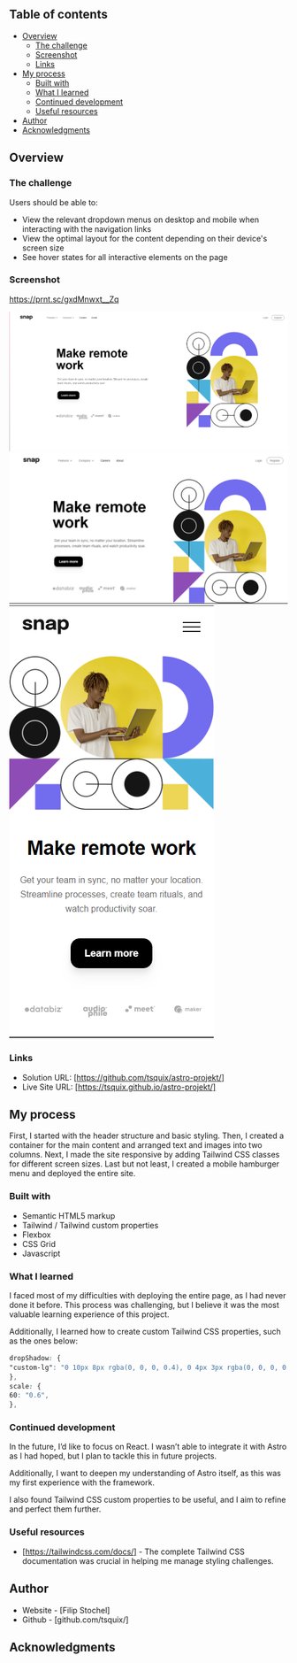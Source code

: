 ## Table of contents

- [Overview](#overview)
  - [The challenge](#the-challenge)
  - [Screenshot](#screenshot)
  - [Links](#links)
- [My process](#my-process)
  - [Built with](#built-with)
  - [What I learned](#what-i-learned)
  - [Continued development](#continued-development)
  - [Useful resources](#useful-resources)
- [Author](#author)
- [Acknowledgments](#acknowledgments)

## Overview

### The challenge

Users should be able to:

- View the relevant dropdown menus on desktop and mobile when interacting with the navigation links
- View the optimal layout for the content depending on their device's screen size
- See hover states for all interactive elements on the page

### Screenshot

https://prnt.sc/gxdMnwxt__Zq

![](./full-w.png)
![](./1440.png)
![](./mobile.png)

### Links

- Solution URL: [https://github.com/tsquix/astro-projekt/]
- Live Site URL: [https://tsquix.github.io/astro-projekt/]

## My process

First, I started with the header structure and basic styling. Then, I created a container for the main content and arranged text and images into two columns. Next, I made the site responsive by adding Tailwind CSS classes for different screen sizes. Last but not least, I created a mobile hamburger menu and deployed the entire site.

### Built with

- Semantic HTML5 markup
- Tailwind / Tailwind custom properties
- Flexbox
- CSS Grid
- Javascript

### What I learned

I faced most of my difficulties with deploying the entire page, as I had never done it before. This process was challenging, but I believe it was the most valuable learning experience of this project.

Additionally, I learned how to create custom Tailwind CSS properties, such as the ones below:

```css
dropShadow: {
"custom-lg": "0 10px 8px rgba(0, 0, 0, 0.4), 0 4px 3px rgba(0, 0, 0, 0.8)",
},
scale: {
60: "0.6",
},
```

### Continued development

In the future, I’d like to focus on React. I wasn’t able to integrate it with Astro as I had hoped, but I plan to tackle this in future projects.

Additionally, I want to deepen my understanding of Astro itself, as this was my first experience with the framework.

I also found Tailwind CSS custom properties to be useful, and I aim to refine and perfect them further.

### Useful resources

- [https://tailwindcss.com/docs/] - The complete Tailwind CSS documentation was crucial in helping me manage styling challenges.

## Author

- Website - [Filip Stochel]
- Github - [github.com/tsquix/]

## Acknowledgments
